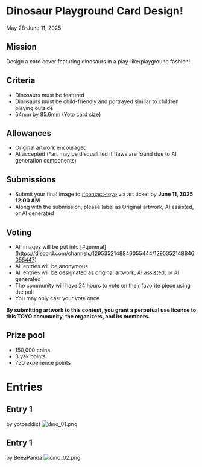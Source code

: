 # Dinosaur Playground Card Design!

May 28-June 11, 2025

## Mission
Design a card cover featuring dinosaurs in a play-like/playground fashion!

## Criteria
* Dinosaurs must be featured
* Dinosaurs must be child-friendly and portrayed similar to children playing outside
* 54mm by 85.6mm (Yoto card size)

## Allowances
* Original artwork encouraged
* AI accepted (*art may be disqualified if flaws are found due to AI generation components)

## Submissions
* Submit your final image to ⁠[#⁠contact-toyo](https://discordapp.com/channels/1295352148846055444/1297387976266874991) via art ticket by  **June 11, 2025 12:00 AM**
* Along with the submission, please label as Original artwork, AI assisted, or AI generated

## Voting
* All images will be put into [#general] (https://discord.com/channels/1295352148846055444/1295352148846055447)
* All entries will be anonymous
* All entries will be designated as original artwork, AI assisted, or AI generated
* The community will have 24 hours to vote on their favorite piece using the poll
* You may only cast your vote once

**By submitting artwork to this contest, you grant a perpetual use license to this TOYO community, the organizers, and its members.**

## Prize pool
* 150,000 coins
* 3 yak points
* 750 experience points

# Entries
## Entry 1
by yotoaddict
![dino_01.png](/img/contests/dino_01.png)

## Entry 1
by BeeaPanda
![dino_02.png](/img/contests/dino_02.png)
